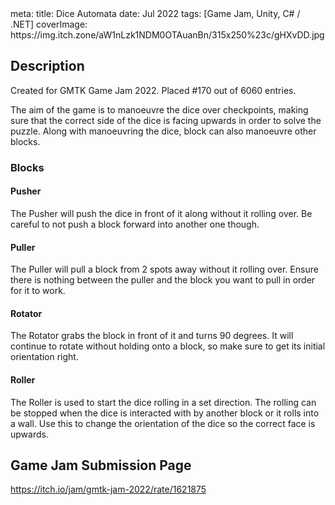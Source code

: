 <route lang="yaml">
meta:
  title: Dice Automata
  date: Jul 2022
  tags: [Game Jam, Unity, C# / .NET]
  coverImage: https://img.itch.zone/aW1nLzk1NDM0OTAuanBn/315x250%23c/gHXvDD.jpg
</route>

<ItchIFrame src="https://html-classic.itch.zone/html/6802807/index.html" itchio-link="https://reedsman.itch.io/dice-automata" width=976 height=616 />

## Description

Created for GMTK Game Jam 2022. Placed #170 out of 6060 entries.

The aim of the game is to manoeuvre the dice over checkpoints, making sure that the correct side of the dice is facing upwards in order to solve the puzzle. Along with manoeuvring the dice, block can also manoeuvre other blocks.

### Blocks

#### Pusher

The Pusher will push the dice in front of it along without it rolling over. Be careful to not push a block forward into another one though.

#### Puller

The Puller will pull a block from 2 spots away without it rolling over. Ensure there is nothing between the puller and the block you want to pull in order for it to work.

#### Rotator

The Rotator grabs the block in front of it and turns 90 degrees. It will continue to rotate without holding onto a block, so make sure to get its initial orientation right.

#### Roller

The Roller is used to start the dice rolling in a set direction. The rolling can be stopped when the dice is interacted with by another block or it rolls into a wall. Use this to change the orientation of the dice so the correct face is upwards.

## Game Jam Submission Page

https://itch.io/jam/gmtk-jam-2022/rate/1621875